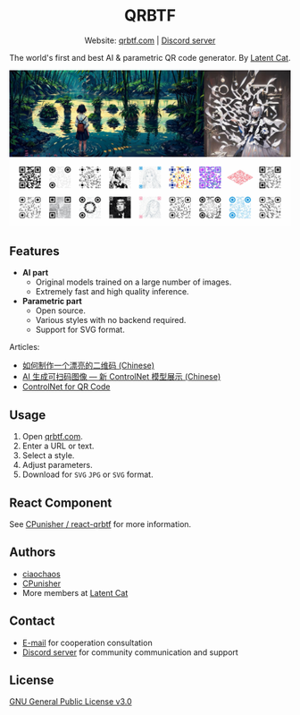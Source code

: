 <h1 align="center">QRBTF</h1>

<p align="center">
    Website: <a href="https://qrbtf.com" target="_blank">qrbtf.com</a>
    | <a href="https://discord.gg/V9CNuqYfte" target="_blank">Discord server</a>
</p>
<p align="center">
    The world's first and best AI & parametric QR code generator.
    By <a href="https://latentcat.com" target="_blank">Latent Cat</a>.
</p>

<p align="center">
    <img src="public/assets/resources/qrbtf-hero.jpg">
    <img src="public/assets/resources/qrcodes.jpg">
</p>

## Features

- **AI part**
  - Original models trained on a large number of images.
  - Extremely fast and high quality inference.
- **Parametric part**
  - Open source.
  - Various styles with no backend required.
  - Support for SVG format.

Articles:

- [如何制作一个漂亮的二维码 (Chinese)](https://mp.weixin.qq.com/s/_Oy9I9FqPXhfwN9IUhf6_g)
- [AI 生成可扫码图像 — 新 ControlNet 模型展示 (Chinese)](https://mp.weixin.qq.com/s/i4WR5ULH1ZZYl8Watf3EPw)
- [ControlNet for QR Code](https://www.reddit.com/r/StableDiffusion/comments/141hg9x/controlnet_for_qr_code/)

## Usage

1. Open [qrbtf.com](https://qrbtf.com).
2. Enter a URL or text.
3. Select a style.
4. Adjust parameters.
5. Download for `SVG` `JPG` or `SVG` format.

## React Component

See [CPunisher / react-qrbtf](https://github.com/cpunisher/react-qrbtf) for more information.

## Authors

- [ciaochaos](https://github.com/ciaochaos)
- [CPunisher](https://github.com/CPunisher)
- More members at [Latent Cat](https://latentcat.com)

## Contact

- [E-mail](mailto://contact@latentcat.com) for cooperation consultation
- [Discord server](https://discord.gg/V9CNuqYfte) for community communication and support

## License

[GNU General Public License v3.0](LICENSE)

